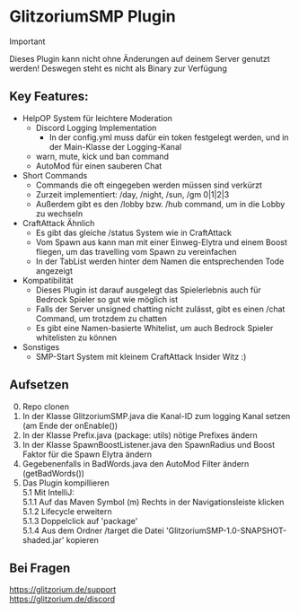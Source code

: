 # GlitzoriumSMP Plugin

> [!IMPORTANT]
> Dieses Plugin kann nicht ohne Änderungen auf deinem Server genutzt werden!
> Deswegen steht es nicht als Binary zur Verfügung

## Key Features:
- HelpOP System für leichtere Moderation
  - Discord Logging Implementation
    - In der config.yml muss dafür ein token festgelegt werden, und in der Main-Klasse der Logging-Kanal
  - warn, mute, kick und ban command
  - AutoMod für einen sauberen Chat
- Short Commands
  - Commands die oft eingegeben werden müssen sind verkürzt
  - Zurzeit implementiert: /day, /night, /sun, /gm 0|1|2|3
  - Außerdem gibt es den /lobby bzw. /hub command, um in die Lobby zu wechseln
- CraftAttack Ähnlich
  - Es gibt das gleiche /status System wie in CraftAttack
  - Vom Spawn aus kann man mit einer Einweg-Elytra und einem Boost fliegen, um das travelling vom Spawn zu vereinfachen
  - In der TabList werden hinter dem Namen die entsprechenden Tode angezeigt
- Kompatibilität
  - Dieses Plugin ist darauf ausgelegt das Spielerlebnis auch für Bedrock Spieler so gut wie möglich ist
  - Falls der Server unsigned chatting nicht zulässt, gibt es einen /chat Command, um trotzdem zu chatten
  - Es gibt eine Namen-basierte Whitelist, um auch Bedrock Spieler whitelisten zu können
- Sonstiges
  - SMP-Start System mit kleinem CraftAttack Insider Witz :)
 

## Aufsetzen
0. Repo clonen
1. In der Klasse GlitzoriumSMP.java die Kanal-ID zum logging Kanal setzen (am Ende der onEnable())
2. In der Klasse Prefix.java (package: utils) nötige Prefixes ändern
3. In der Klasse SpawnBoostListener.java den SpawnRadius und Boost Faktor für die Spawn Elytra ändern
4. Gegebenenfalls in BadWords.java den AutoMod Filter ändern (getBadWords())
5. Das Plugin kompillieren <br>
   5.1 Mit IntelliJ: <br>
     5.1.1 Auf das Maven Symbol (m) Rechts in der Navigationsleiste klicken <br>
     5.1.2 Lifecycle erweitern <br>
     5.1.3 Doppelclick auf 'package' <br>
     5.1.4 Aus dem Ordner /target die Datei 'GlitzoriumSMP-1.0-SNAPSHOT-shaded.jar' kopieren

## Bei Fragen
https://glitzorium.de/support <br>
https://glitzorium.de/discord

